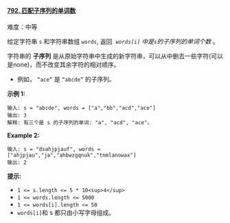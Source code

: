 ﻿#### [792\. 匹配子序列的单词数](https://leetcode.cn/problems/number-of-matching-subsequences/description/)

难度：中等

给定字符串 `s` 和字符串数组 `words`, 返回  _`words[i]` 中是`s`的子序列的单词个数_ 。

字符串的 **子序列** 是从原始字符串中生成的新字符串，可以从中删去一些字符(可以是none)，而不改变其余字符的相对顺序。

-   例如， `“ace”` 是 `“abcde”` 的子序列。

**示例 1:**

```
输入: s = "abcde", words = ["a","bb","acd","ace"]
输出: 3
解释: 有三个是 s 的子序列的单词: "a", "acd", "ace"。
```

**Example 2:**

```
输入: s = "dsahjpjauf", words = ["ahjpjau","ja","ahbwzgqnuk","tnmlanowax"]
输出: 2
```

**提示:**

-   `1 <= s.length <= 5 * 10<sup>4</sup>`
-   `1 <= words.length <= 5000`
-   `1 <= words[i].length <= 50`
-   `words[i]`和 s 都只由小写字母组成。
